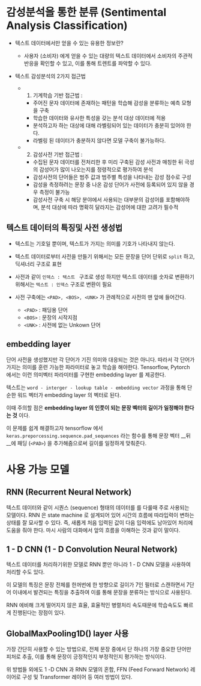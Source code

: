﻿# 감성분석을 통한 분류 (Sentimental Analysis Classification)


* 텍스트 데이터에서만 얻을 수 있는 유용한 정보란?
	- 사용자 (소비자) 에게 얻을 수 있는 대량의 텍스트 데이터에서 소비자의 주관적 반응을 확인할 수 있고, 이를 통해 트렌트를 파악할 수 있다.

* 텍스트 감성분석의 2가지 접근법
	- 1. 기계학습 기반 접근법 :
		- 주어진 문자 데이터에 존재하는 패턴을 학습해 감성을 분류하는 예측 모형을 구축
		- 학습한 데이터와 유사한 특성을 갖는 분석 대상 데이터에 적용
		- 분석하고자 하는 대상에 대해 라벨링되어 있는 데이터가 충분히 있어야 한다.
		- 라벨링 된 데이터가 충분하지 않다면 모델 구축이 불가능하다.
	- 2. 감성사전 기반 접근법 : 
		- 수집된 문자 데이터를 전처리한 후 미리 구축된 감성 사전과 매칭한 뒤 극성의 감성어가 많이 나오는지를 정령적으로 평가하여 분석
		- 감성사전의 단어들은 범주 값과 범주별 특성을 나타내는 감성 점수로 구성
		- 감성을 측정하려는 문장 중 나온 감성 단어가 사전에 등록되어 있지 않을 경우 측정이 불가능
		- 감성사전 구축 시 해당 분야에서 사용되는 대부분의 감성어를 포함해야하며, 분석 대상에 따라 명확히 달라지는 감성어에 대한 고려가 필수적


## 텍스트 데이터의 특징및 사전 생성법

- 텍스트는 기호일 뿐이며, 텍스트가 가지는 의미를 기호가 나타내지 않는다.

- 텍스트 데이터로부터 사전을 만들기 위해서는 모든 문장을 단어 단위로 `split` 하고, 딕셔너리 구조로 표현

- 사전과 같이 `인덱스 : 텍스트	` 구조로 생성 하지만 텍스트 데이터를 숫자로 변환하기 위해서는 `텍스트 : 인덱스` 구조로 변환이 필요

- 사전 구축에는 `<PAD>, <BOS>, <UNK>` 가 관례적으로 사전의 맨 앞에 들어간다.
	- `<PAD>` : 패딩용 단어
	- `<BOS>` : 문장의 시작지점
	- `<UNK>` : 사전에 없는 Unkown 단어


## embedding layer

단어 사전을 생성했지만 각 단어가 기진 의미와 대응되는 것은 아니다. 따라서 각 단어가 가지는 의미를 훈련 가능한 파라미터로 놓고 학습을 해야한다. Tensorflow, Pytorch 에서는 이런 의미벡터 파라미터를 구현한 embedding layer 를 제공한다.

텍스트는 `word - interger - lookup table - embedding vector` 과정을 통해 단순한 워드 벡터가 embedding layer 의 벡터로 된다.

이때 주의할 점은 __embedding layer 의 인풋이 되는 문장 벡터의 길이가 일정해야 한다는 것__ 이다.

이 문제를 쉽게 해결하고자 tensorflow 에서 `keras.preporcessing.sequence.pad_sequences` 라는 함수를 통해 문장 벡터 __뒤__에 패딩 (`<PAD>`) 을 추가해줌으로써 길이를 일정하게 맞춰준다.


# 사용 가능 모델


## RNN (Recurrent Neural Network)

텍스트 데이터와 같이 시퀀스 (sequence) 형태의 데이터를 를 다룰때 주로 사용되는 모델이다. RNN 은 state machine 로 설계되어 있어 시간의 흐름에 따라입력이 변하는 상태를 잘 묘사할 수 있다. 즉, 새롭게 처음 입력된 값이 다음 입력에도 남아있어 처리에 도움을 줘야 한다. 마시 사람의 대화에서 앞의 흐름을 이해하는 것과 같이 말이다.


## 1 - D CNN (1 - D Convolution Neural Network)

텍스트 데이터를 처리하기위한 모델로 RNN 뿐만 아니라 1 - D CNN 모델을 사용하여 처리할 수도 있다.

이 모델의 특징은 문장 전체를 한꺼번에 한 방향으로 길이가 7인 필터로 스캔하면서 7단어 이내에서 발견되는 특징을 추출하여 이를 통해 문장을 분류하는 방식으로 사용된다.

RNN 에비해 크게 떨어지지 않은 효율, 효율적인 병렬처리 속도때문에 학습속도도 빠르게 진행된다는 장점이 있다.

## GlobalMaxPooling1D() layer 사용

가장 간단히 사용할 수 있는 방법으로, 전체 문장 중에서 단 하나의 가장 중요한 단어만 피처로 추출, 이를 통해 문장이 긍정적인지 부정적인지 평가하는 방식이다.


위 방법들 외에도 1 -D CNN 과 RNN 모델의 혼합, FFN (Feed Forward Network) 레이어로 구성 및 Transformer 레이어 등 여러 방법이 있다.
